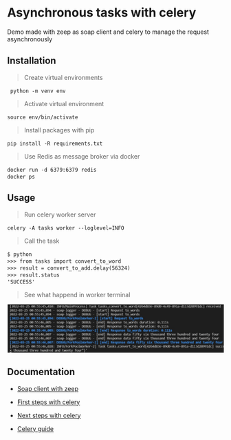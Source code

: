# Asynchronous tasks with celery 
Demo made with zeep as soap client and celery to manage the request asynchronously

## Installation

> Create virtual environments
```
 python -m venv env
```

> Activate virtual environment
```
source env/bin/activate 
```

> Install packages with pip
```
pip install -R requirements.txt
```

> Use Redis as message broker via docker 
```
docker run -d 6379:6379 redis
docker ps
```

## Usage

> Run celery worker server

```
celery -A tasks worker --loglevel=INFO
```

> Call the task

```
$ python
>>> from tasks import convert_to_word
>>> result = convert_to_add.delay(56324)
>>> result.status
'SUCCESS'
```

> See what happend in worker terminal

![Screen](__DOC__/screen_worker.jpg)



## Documentation


* [Soap client with zeep](https://docs.python-zeep.org/en/master/)

* [First steps with celery](https://docs.celeryq.dev/en/stable/getting-started/first-steps-with-celery.html#first-steps)

* [Next steps with celery](https://docs.celeryq.dev/en/stable/getting-started/next-steps.html#next-steps)

* [Celery guide](https://docs.celeryq.dev/en/stable/userguide/index.html#guide)


